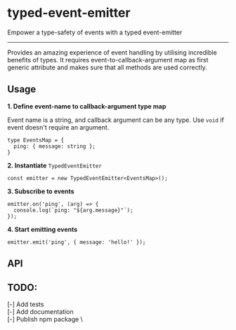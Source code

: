 # typed-event-emitter
Empower a type-safety of events with a typed event-emitter

---

Provides an amazing experience of event handling by utilising incredible benefits of types.
It requires event-to-callback-argument map as first generic attribute and makes sure that
all methods are used correctly.

## Usage

**1. Define event-name to callback-argument type map**

Event name is a string, and callback argument can be any type. Use `void` if event doesn't require an argument.

```tsx
type EventsMap = {
  ping: { message: string };
}
```

**2. Instantiate** `TypedEventEmitter`

```tsx
const emitter = new TypedEventEmitter<EventsMap>();
```

**3. Subscribe to events**

```tsx
emitter.on('ping', (arg) => {
  console.log(`ping: "${arg.message}"`);
});
```

**4. Start emitting events**

```tsx
emitter.emit('ping', { message: 'hello!' });
```

## API

## TODO:

[-] Add tests \
[-] Add documentation \
[-] Publish npm package \
